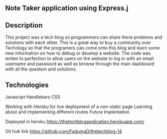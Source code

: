  ## Note Taker application using Express.j

## Description

This project was a tech blog so programmers can share there problems and solutions with each other. This is a great way to buy a community over Techology so that the programers can come onto this blog and learn some new information on how to debug or develop a website. The code was writen to perfection to allow users on the website to log in with an email username and password as well as browse through the main dashboard with all the question and solutions. 

## Technologies

Javascipt 
Handlebars
CSS

Working with Heroku for live deployment of a non-static page
Learning about and implementing different routes
Future Implentation


Deployed in heroku https://thetechblogapplication.herokuapp.com/

Git hub link https://github.com/FadumaD/thetechblog-14

